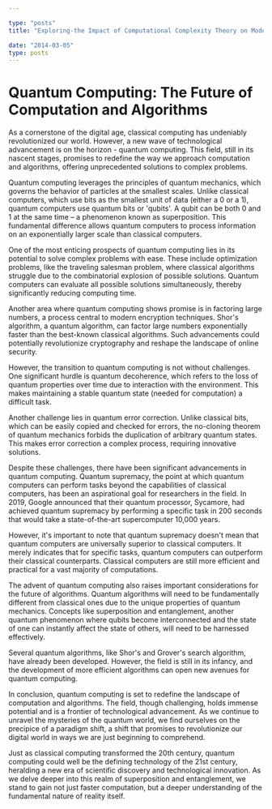 ```yaml
---

type: "posts"
title: "Exploring-the Impact of Computational Complexity Theory on Modern Algorithms"

date: "2014-03-05"
type: posts
---
```



# Quantum Computing: The Future of Computation and Algorithms

As a cornerstone of the digital age, classical computing has undeniably revolutionized our world. However, a new wave of technological advancement is on the horizon - quantum computing. This field, still in its nascent stages, promises to redefine the way we approach computation and algorithms, offering unprecedented solutions to complex problems.

Quantum computing leverages the principles of quantum mechanics, which governs the behavior of particles at the smallest scales. Unlike classical computers, which use bits as the smallest unit of data (either a 0 or a 1), quantum computers use quantum bits or 'qubits'. A qubit can be both 0 and 1 at the same time – a phenomenon known as superposition. This fundamental difference allows quantum computers to process information on an exponentially larger scale than classical computers.

One of the most enticing prospects of quantum computing lies in its potential to solve complex problems with ease. These include optimization problems, like the traveling salesman problem, where classical algorithms struggle due to the combinatorial explosion of possible solutions. Quantum computers can evaluate all possible solutions simultaneously, thereby significantly reducing computing time.

Another area where quantum computing shows promise is in factoring large numbers, a process central to modern encryption techniques. Shor's algorithm, a quantum algorithm, can factor large numbers exponentially faster than the best-known classical algorithms. Such advancements could potentially revolutionize cryptography and reshape the landscape of online security.

However, the transition to quantum computing is not without challenges. One significant hurdle is quantum decoherence, which refers to the loss of quantum properties over time due to interaction with the environment. This makes maintaining a stable quantum state (needed for computation) a difficult task.

Another challenge lies in quantum error correction. Unlike classical bits, which can be easily copied and checked for errors, the no-cloning theorem of quantum mechanics forbids the duplication of arbitrary quantum states. This makes error correction a complex process, requiring innovative solutions.

Despite these challenges, there have been significant advancements in quantum computing. Quantum supremacy, the point at which quantum computers can perform tasks beyond the capabilities of classical computers, has been an aspirational goal for researchers in the field. In 2019, Google announced that their quantum processor, Sycamore, had achieved quantum supremacy by performing a specific task in 200 seconds that would take a state-of-the-art supercomputer 10,000 years.

However, it's important to note that quantum supremacy doesn't mean that quantum computers are universally superior to classical computers. It merely indicates that for specific tasks, quantum computers can outperform their classical counterparts. Classical computers are still more efficient and practical for a vast majority of computations.

The advent of quantum computing also raises important considerations for the future of algorithms. Quantum algorithms will need to be fundamentally different from classical ones due to the unique properties of quantum mechanics. Concepts like superposition and entanglement, another quantum phenomenon where qubits become interconnected and the state of one can instantly affect the state of others, will need to be harnessed effectively.

Several quantum algorithms, like Shor's and Grover's search algorithm, have already been developed. However, the field is still in its infancy, and the development of more efficient algorithms can open new avenues for quantum computing.

In conclusion, quantum computing is set to redefine the landscape of computation and algorithms. The field, though challenging, holds immense potential and is a frontier of technological advancement. As we continue to unravel the mysteries of the quantum world, we find ourselves on the precipice of a paradigm shift, a shift that promises to revolutionize our digital world in ways we are just beginning to comprehend.

Just as classical computing transformed the 20th century, quantum computing could well be the defining technology of the 21st century, heralding a new era of scientific discovery and technological innovation. As we delve deeper into this realm of superposition and entanglement, we stand to gain not just faster computation, but a deeper understanding of the fundamental nature of reality itself.

